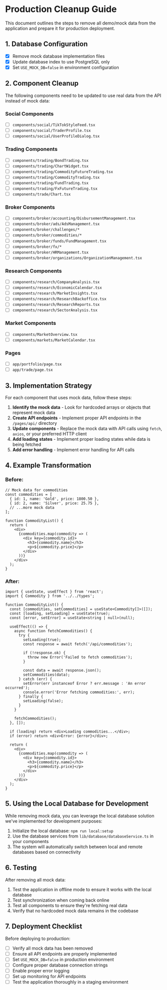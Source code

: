 # Production Cleanup Guide

This document outlines the steps to remove all demo/mock data from the application and prepare it for production deployment.

## 1. Database Configuration

- [x] Remove mock database implementation files
- [x] Update database index to use PostgreSQL only
- [x] Set `USE_MOCK_DB=false` in environment configuration

## 2. Component Cleanup

The following components need to be updated to use real data from the API instead of mock data:

### Social Components
- [ ] `components/social/TikTokStyleFeed.tsx`
- [ ] `components/social/TraderProfile.tsx`
- [ ] `components/social/UserProfileDialog.tsx`

### Trading Components
- [ ] `components/trading/BondTrading.tsx`
- [ ] `components/trading/ChartWidget.tsx`
- [ ] `components/trading/CommodityFutureTrading.tsx`
- [ ] `components/trading/CommodityTrading.tsx`
- [ ] `components/trading/FundTrading.tsx`
- [ ] `components/trading/FxFutureTrading.tsx`
- [ ] `components/trade/Chart.tsx`

### Broker Components
- [ ] `components/broker/accounting/DisbursementManagement.tsx`
- [ ] `components/broker/ads/AdsManagement.tsx`
- [ ] `components/broker/challenges/*`
- [ ] `components/broker/commodities/*`
- [ ] `components/broker/funds/FundManagement.tsx`
- [ ] `components/broker/fx/*`
- [ ] `components/broker/HRManagement.tsx`
- [ ] `components/broker/organizations/OrganizationManagement.tsx`

### Research Components
- [ ] `components/research/CompanyAnalysis.tsx`
- [ ] `components/research/EconomicCalendar.tsx`
- [ ] `components/research/MarketInsights.tsx`
- [ ] `components/research/ResearchBackoffice.tsx`
- [ ] `components/research/ResearchReports.tsx`
- [ ] `components/research/SectorAnalysis.tsx`

### Market Components
- [ ] `components/MarketOverview.tsx`
- [ ] `components/markets/MarketCalendar.tsx`

### Pages
- [ ] `app/portfolio/page.tsx`
- [ ] `app/trade/page.tsx`

## 3. Implementation Strategy

For each component that uses mock data, follow these steps:

1. **Identify the mock data** - Look for hardcoded arrays or objects that represent mock data
2. **Create API endpoints** - Implement proper API endpoints in the `/pages/api/` directory
3. **Update components** - Replace the mock data with API calls using `fetch`, `axios`, or your preferred HTTP client
4. **Add loading states** - Implement proper loading states while data is being fetched
5. **Add error handling** - Implement error handling for API calls

## 4. Example Transformation

### Before:
```tsx
// Mock data for commodities
const commodities = [
  { id: 1, name: 'Gold', price: 1800.50 },
  { id: 2, name: 'Silver', price: 25.75 },
  // ...more mock data
];

function CommodityList() {
  return (
    <div>
      {commodities.map(commodity => (
        <div key={commodity.id}>
          <h3>{commodity.name}</h3>
          <p>${commodity.price}</p>
        </div>
      ))}
    </div>
  );
}
```

### After:
```tsx
import { useState, useEffect } from 'react';
import { Commodity } from '../../types';

function CommodityList() {
  const [commodities, setCommodities] = useState<Commodity[]>([]);
  const [loading, setLoading] = useState(true);
  const [error, setError] = useState<string | null>(null);
  
  useEffect(() => {
    async function fetchCommodities() {
      try {
        setLoading(true);
        const response = await fetch('/api/commodities');
        
        if (!response.ok) {
          throw new Error('Failed to fetch commodities');
        }
        
        const data = await response.json();
        setCommodities(data);
      } catch (err) {
        setError(err instanceof Error ? err.message : 'An error occurred');
        console.error('Error fetching commodities:', err);
      } finally {
        setLoading(false);
      }
    }
    
    fetchCommodities();
  }, []);
  
  if (loading) return <div>Loading commodities...</div>;
  if (error) return <div>Error: {error}</div>;
  
  return (
    <div>
      {commodities.map(commodity => (
        <div key={commodity.id}>
          <h3>{commodity.name}</h3>
          <p>${commodity.price}</p>
        </div>
      ))}
    </div>
  );
}
```

## 5. Using the Local Database for Development

While removing mock data, you can leverage the local database solution we've implemented for development purposes:

1. Initialize the local database: `npm run local:setup`
2. Use the database services from `lib/database/databaseService.ts` in your components
3. The system will automatically switch between local and remote databases based on connectivity

## 6. Testing

After removing all mock data:

1. Test the application in offline mode to ensure it works with the local database
2. Test synchronization when coming back online
3. Test all components to ensure they're fetching real data
4. Verify that no hardcoded mock data remains in the codebase

## 7. Deployment Checklist

Before deploying to production:

- [ ] Verify all mock data has been removed
- [ ] Ensure all API endpoints are properly implemented
- [ ] Set `USE_MOCK_DB=false` in production environment
- [ ] Configure proper database connection strings
- [ ] Enable proper error logging
- [ ] Set up monitoring for API endpoints
- [ ] Test the application thoroughly in a staging environment
